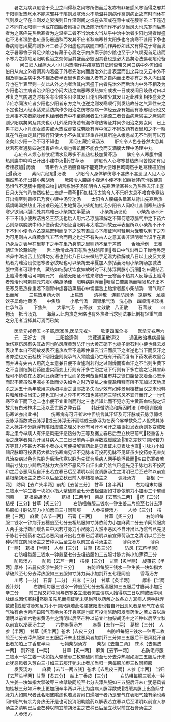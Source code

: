<!-- { "loadSidebar": true } -->
　　暑之为病以疟舎于荣卫之间得秋之风寒所伤而后发亦有非暑感风寒而得之邪并于阳则发热氷水不能凉邪并于隂则发寒汤火不能温并则病作离则病止故有时而休在气则发之早在血则发之晏浅则日作深则间之或在头项或在背中或在腰脊虽上下逺近之不同在太阳则一也或在四肢者风摇之所及随所伤而作不必尽当风火也先寒而后热者为之寒疟先热后寒者为之温疟二者不当治水火当从乎中治中治者少阳也渴者燥盛也不渇者湿胜也疟虽伤暑遇秋而发其不应者秋病寒甚太阳多也冬病寒不甚阳下争也春病则恶风夏病则多汗二者手少阳虚也其病随四时而作异形如此又有得之于寒而发之于暑邪舎于肾足少隂也有藏于心居之于内热索于肺少隂也至于少气烦寃首足热而不寒为之瘴疟足阳明也治之奈何当其盛而必毁因其衰也是必大昌矣治法易老疟论备矣
　　问曰妇人经痛大人小儿内热潮作并疟寒热其法同否帝又问曰病中外何如岐伯曰从内之外者调其内若盛于外者先治内而后治外此言表里而出之异也又云中外不相及则治主病中外不相及者半表里也自外而入者有之自内而出者亦有之外入内出虽异也在半表里则一矣此从外之内者治其内若盛于内者先治外而后治内中外不相及为少阳也治主病者治少阳也帝问大热之病恶寒发热如疟或发一日或发间日岐伯对曰以胜复之气防遇之时有多有少隂多阳少其发日逺阳多隂少其发日近此胜复相抟盛衰之节疟亦同法疟者少阳也少阳者东方之气也逆之则发寒顺行则发热故分之气异徃来之不定也妇人经水适来适防病作少阳治之伤寒杂病一体经云身有娠而有脉邪经闭也又云月事不来者胞脉闭也经闭者赤中不至胞闭者生化絶源二者皆血病厥隂主之厥隂病则少阳病矣累及其夫也小儿外感内伤若有潮作寒热等证并同少阳治之男女同　已上男子妇人小儿闺女或实或大热或虚变成劳脉有浮中沉之不同故药有表里和之不一察其在气在血定其行隂行阳使大小不失其宜轻重各得其所逆从缓急举无不当则可以万全矣此少阳一治不可不知也
　　素问五藏疟证汤液
　　肝疟令人色苍苍然太息其状若死者通脉四逆汤胃疟令人病也善饥而不能食食而支满腹大理中汤理中丸
　　心疟令人烦心甚欲呕清水及寒多不甚热桂枝加黄芩汤
　　脾疟令人寒腹中痛热则膓中鸣鸣已汗出小建中汤药甘草汤
　　肺疟令人心寒寒甚热热间苦惊如有见者桂枝加药汤
　　肾疟令人洒洒腰脊痛不能宛转大便难目眴眴然手足寒桂枝加当归药汤
　　素问六经疟汤液
　　少阳令人身体解伤寒不甚热不甚恶见人见人心愓然热多汗出甚小柴胡汤
　　厥隂令人腰痛小腹满小便不利如癃状非疮也数便意恐惧气不足肠中憴憴四物胡苦栋附子汤阳明令人先寒洒淅寒甚久乃热热去汗出喜日月火光气乃快然桂枝二白虎一黄芩药加桂汤太隂令人不乐好太息不嗜食多寒热汗出病至则善呕已乃衰小建中汤异功汤
　　太阳令人腰痛头晕寒从背出先寒后热熇熇暍暍然热止汗出难已羌活生地黄汤小柴胡加桂汤少阳令人闷呕吐甚则寒热热多寒少欲闭戸牖而处其病难已小柴胡加半夏汤
　　小柴胡汤议论
　　小柴胡汤不汗不下不利小便故洁古名三奈汤也后人用六乙凉膈和解之不知何意凉膈气中之下药六乙则杂病膀胱中和小便药也少阳证当阳明与太隂之间故云半表里所以小柴胡不汗不下不利小便令六乙凉膈既利而复下之故有畜血心下痞证岂可轻用为哉若以利下之剂为可用则古人麻黄承气五苓合而用之也岂不有失古人之意其害非轻明者当识半在表乃身后之表半在里非下之半在里乃身前之里则药不至于差惑
　　舌胎滑例　王奉朝证治论藏结附
　　舌上胎滑此丹田有热也脉隂阳俱者口中气出唇口干燥倦卧足冷鼻中涕出舌上胎滑勿妄语也到七八日以来微热手足温为欲解或八日以上皮反大发热者为难治设使恶寒者必欲呕也可以柴胡去半夏加人参括蒌汤用小柴胡汤加减法　腹中痛者可理中丸　藏结如结胸状饮食如故时时下利脉浮闗脉小沉细名曰藏结舌上胎滑者难治可刺闗元穴　藏结无阳证不徃来寒热一云寒而不热其人反静舌上胎滑者难治也可刺闗元穴服小柴胡汤佳　阳明病脉浮而咽燥口苦腹满而喘发热汗出不恶寒反恶热身重若下则胃中虚客热熏膈心中懊憹舌上胎滑者服小柴胡汤　胃气和汗出而解
　　三焦热用药大例
　　上焦热
　　清神散　连翘防风汤　凉膈散　龙脑饮子犀角地黄汤
　　中焦热
　　小承气汤　调胃承气汤　洗心散　四顺淸凉饮桃仁承气汤
　　下焦热
　　大承气汤　五芩散　立效散　八正散
　　石苇散　　四物汤　抵当汤丸
　　海藏云此内热之大略也有外热者当求别法兼此例有轻重气血之分用者当择其可焉而已矣









　　医垒元戎卷五
<子部,医家类,医垒元戎>
　　钦定四库全书
　　医垒元戎卷六
　　元　王好古　撰
　　三阳拾遗例
　　海藏通圣散评议
　　通圣散治襍病最佳治伤寒伤风有失其故何也防风麻黄葱防汗也大黄芒硝下也栀子滑石利小便也经云发表攻里本自不同故发表不逺热攻里不逺寒仲景云当汗而反下之者逆也当下而反汗之者亦逆也又云桂枝下咽阳盛则毙承气入胃隂盛乃亡既有汗药而复有下药发表攻里合而并进有失古人用药之本意兼日便不宜遽利若利之过则燥而畜血汗之不当则生黄下之不当则结胸若药随虚实而变上行则有汗多亡阳之证下行则有下多亡隂之证其害非轻可不慎欤在太定间此药盛行于世而多效何哉当时虽市井之徒口腹备衣着全心志乐而形不苦虽然用凉亦多效而少失如今之时乃变乱之余韲盐糟糠有所不充加以天地肃杀之运五十余年敢用凉药如平康之世耶故多失而少效有如仲景用桂枝当汉之末也韩只和解桂枝当宋之隆也其时世之异不可不知也兼犯药三禁伤风不宜汗而汗之一也伤寒不宜下而下之二也小便不宜重利而利之三也若知此而不犯亦无生黄畜血结胸之证故余有白米神术二汤以革世医之弊云耳
　　韩氏微防论和解因时法【李思训保命伤寒论亦出此书】
　　伤寒病有可汗者论中但统言其汗证及可汗脉或云脉浮弱或云脉浮而数或云脉浮或云脉浮无汗而喘或云脉浮为在表今畧举数条后人但凭其脉之大概并不分脉浮有隂阳虚盛之理乂不分有可汗不可汗之趣误投发表药则多变成阳毒之患今举病人有汗恶风无汗恶热分为三等及据立春已后至立秋已前气轻重各方治之庶学者易为开误耳病人二三日已前两手脉浮数或缓或急按之差软寸闗尺若力齐等其力不甚大不甚小者亦未可便投解表药此是见表证未见表脉也直寸脉力小如闗尺脉即可投表药大抵治伤寒病见证不见脉未可投药见脉不见证虽少投药亦无害矣凡治杂病以色为先脉为后治伤寒以脉为先证为后病人两手脉浮数而名曰伤寒者若闗前寸脉力小闗后尺脉力大虽然不恶风不自汗出此乃隂气已盛先见于脉也若不投药和之后必恶风及自汗出若立春已后至清明以前宜调脉汤主之清明已后至芒种以前宜葛根柴胡汤主之芒种以后至立秋已前人参桔梗汤主之
　　调脉汤方
　　葛根【一两】　防风【去卢头半两】前胡【去苗三分】　甘草【各半两】
　　右为粗末每服二钱水一钟生姜一块如小指大擘破煎至七分去柤温服如寸脉依前力小加枣三个擘破同煎
　　葛根柴胡汤方
　　葛根【二两半】　柴胡【去苗洗二两】　药【二分】　桔梗【三分】甘草【炙三分】
　　右防咀毎服二钱水一钟生姜二片煎至七分去滓热服如寸脉依前力小加葱自三寸同煎服
　　人参桔梗汤方
　　人参【三分】　桔梗【三两】　麻黄【去节一两】　石膏【三两】
　　甘草【炙三分】
　　右防咀每服二钱水一钟荆芥五穗煎至七分去柤热服如寸脉依前力小加麻黄二分去节同煎服病人两手脉浮数而缓名曰中风若寸脉力小尺脉力大然不恶风不自汗出此乃隂气已先见于脉若于授药和之后必恶风自汗出若立春已后清明以前宜薄荷汤主之清明以后至芒种以前宜防风汤主之芒种以后至立秋以前宜香芎汤主之
　　薄荷汤方
　　薄荷【一两】　葛根【半两】　人参【三分】　甘草【炙三分】
　　防风【去芦半两】
　　右防咀每服三钱水一钟煎至七分去柤热服如三五服寸脉力尚小加薄荷三分
　　防风汤方
　　防风【去芦一两】　桔梗【三分】　甘草【炙半两】　旋覆花【半两】厚朴【去麄皮炙涂生姜汁三分】
　　右防咀每服三钱水一钟生姜一块如指大擘破煎至七分去滓热服如三五服如寸脉力尚小加荆芥五七穗同煎
　　香芎汤方
　　川芎【一分】　石膏【二分】　升麻【三分】　甘草【炙半两】
　　厚朴【半两姜汁炒】
　　右防咀每服三钱水一钟煎至七分去柤温服如三五服后寸脉尚小加细辛二分
　　前二叚又将中风与伤寒各立法者何盖谓病人始得病三日以前或因中风脉缓或因伤寒脉然脉虽先见而病证犹未见尚可以药解之故各立方耳病人两手脉浮数或或缓寸脉短反力小于闗尺脉若此名隂盛阳虚也若自汗出恶风者是邪气在表隂气独有余也素问曰隂气有余为多汗身寒是也即可投消隂助阳发表药治之若立春以后清明以前宜六物麻黄汤主之清明以后至芒种以前宜七物柴胡汤主之芒种以后至立秋以前宜以发表汤主之
　　六物麻黄汤方
　　麻黄【去节一两】　葛根【三分】　人参【半两】　甘草【炙半两】苍术【去皮三分】
　　右防咀毎服三钱水一钟枣二枚煎至七分去滓热服如三五服后汗未止犹恶风者加荆芥三分如三五服后不恶风犹汗自出者加舶上丁香皮半两
　　七物柴胡汤方
　　柴胡【去苗二两】　苍术【去黒皮一两】　荆芥穗【一两】
　　甘草【炙一两】　麻黄【去节一两】
　　右防咀毎服二钱水一钟生姜一块如指大擘破枣二枚擘破同煎至七分去滓热服如服三五服后汗未止犹恶风者入葱白三寸如三五服汗犹未止者加当归一两毎服加枣三枚同煎服
　　发表汤方
　　麻黄【去节一两五钱】苍术【去黒皮三两】人参【半两】　当归【去芦头半两】甘草【炙五分】　舶上丁香皮【三分】
　　右防咀毎服三钱水一钟入生姜一块如指大擘破枣三枚擘破同煎至七分去滓热服如三五服后汗未止犹恶风者加桂枝三分如汗未止更加细辛半两以汗止为度病人脉浮数或或缓其脉上出鱼际寸脉力大如闗尺者此名阳盛隂虚也若发冐闷口燥咽干者乃是邪气在表阳气独有余也素问曰阳气有余为身热无汗是也可投消阳助隂药以解表若立春以后至清明以前宜人参汤主之清明已后至芒种以前宜前胡汤主之芒种已后至立秋以前宜石膏汤主之
　　人参汤方
